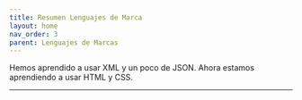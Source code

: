 ```yaml
---
title: Resumen Lenguajes de Marca
layout: home
nav_order: 3
parent: Lenguajes de Marcas
---
```

Hemos aprendido a usar XML y un poco de JSON. Ahora estamos aprendiendo a usar HTML y CSS.

---
